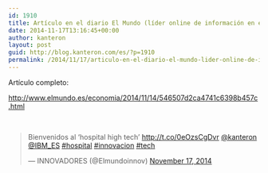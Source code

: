 ```yaml
---
id: 1910
title: Artículo en el diario El Mundo (líder online de información en español) sobre Kanteron Systems
date: 2014-11-17T13:16:45+00:00
author: kanteron
layout: post
guid: http://blog.kanteron.com/es/?p=1910
permalink: /2014/11/17/articulo-en-el-diario-el-mundo-lider-online-de-informacion-en-espanol-sobre-kanteron-systems/
---
```

Artículo completo:

<a title="http://www.elmundo.es/economia/2014/11/14/546507d2ca4741c6398b457c.html" href="http://www.elmundo.es/economia/2014/11/14/546507d2ca4741c6398b457c.html" target="_blank">http://www.elmundo.es/economia/2014/11/14/546507d2ca4741c6398b457c.html</a>

&nbsp;

<blockquote class="twitter-tweet" lang="en">
  <p>
    Bienvenidos al &#8216;hospital high tech&#8217; <a href="http://t.co/0eOzsCgDvr">http://t.co/0eOzsCgDvr</a> <a href="https://twitter.com/kanteron">@kanteron</a> <a href="https://twitter.com/IBM_ES">@IBM_ES</a> <a href="https://twitter.com/hashtag/hospital?src=hash">#hospital</a> <a href="https://twitter.com/hashtag/innovacion?src=hash">#innovacion</a> <a href="https://twitter.com/hashtag/tech?src=hash">#tech</a>
  </p>
  
  <p>
    — INNOVADORES (@Elmundoinnov) <a href="https://twitter.com/Elmundoinnov/status/534297923044253697">November 17, 2014</a>
  </p>
</blockquote>